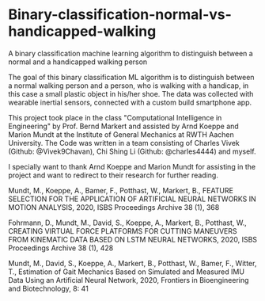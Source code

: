 # Binary-classification-normal-vs-handicapped-walking
A binary classification machine learning algorithm to distinguish between a normal and a handicapped walking person

The goal of this binary classification ML algorithm is to distinguish between a normal walking person and a person, who is walking with a handicap, in this case a small plastic object in his/her shoe. The data was collected with wearable inertial sensors, connected with a custom build smartphone app. 

This project took place in the class "Computational Intelligence in Engineering" by Prof. Bernd Markert and assisted by Arnd Koeppe and Marion Mundt at the Institute of General Mechanics at RWTH Aachen University. The Code was written in a team consisting of Charles Vivek (Github: @Vivek9Chavan), Chi Shing Li (Github: @charles4444) and myself.

I specially want to thank Arnd Koeppe and Marion Mundt for assisting in the project and want to redirect to their research for further reading.

Mundt, M., Koeppe, A., Bamer, F., Potthast, W., Markert, B., FEATURE SELECTION FOR THE APPLICATION OF ARTIFICIAL NEURAL NETWORKS IN MOTION ANALYSIS, 2020, ISBS Proceedings Archive 38 (1), 368

Fohrmann, D., Mundt, M., David, S., Koeppe, A., Markert, B., Potthast, W., CREATING VIRTUAL FORCE PLATFORMS FOR CUTTING MANEUVERS FROM KINEMATIC DATA BASED ON LSTM NEURAL NETWORKS, 2020, ISBS Proceedings Archive 38 (1), 428

Mundt, M., David, S., Koeppe, A., Markert, B., Potthast, W., Bamer, F., Witter, T., Estimation of Gait Mechanics Based on Simulated and Measured IMU Data Using an Artificial Neural Network, 2020, Frontiers in Bioengineering and Biotechnology, 8: 41
